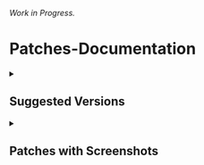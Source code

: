 _Work in Progress._

# Patches-Documentation

<details><summary>

## Suggested Versions
</summary>

***Recommended application versions to patch for best compatibilty with patches.***

<details><summary>

#### YouTube - Versions
</summary>

```
18.36.39
```
```
18.35.36
```
```
18.34.38
```
```
18.33.40
```
```
18.32.39
```
```
18.31.40
```
```
18.30.37
```
```
18.29.38
```
```
18.27.36
```
```
18.25.40
```
```
18.24.37
```

</details>

<details><summary>
  
#### YouTube Music - Versions
</summary>

```
6.21.51
```
```
6.20.51
```
```
6.15.52
```
</details>

<details><summary>

#### Reddit - Versions
</summary>

```
all
```
</details></details>

<details><summary>

## Patches with Screenshots
</summary>

***List of patches with screenshots. You may need to scroll to view the complete table.***

<details><summary>

#### YouTube
</summary>

| Patch | Description | Related Screenshots |
|:--------:|:--------------:|:-----------------:|
| `add-splash-animation` | Adds splash animation, which was removed in YT v18.19.36+. This patch won't work with the `custom-branding-icon` patches. | [Screenshots](https://imgur.com/a/Ls6167p) |
| `append-time-stamps-information` | Add the current video quality or playback speed in brackets next to the current time. | [Screenshots](https://imgur.com/a/QZoeBfT) |
| `bypass-ambient-mode-restrictions` | Allows ambient mode to be on while battery saver mode is enabled. | [Screenshots](https://imgur.com/a/qjNlGP3) |
| `change-homepage` | Defaults to subscription tab instead of home when the app opens. | [Screenshots](https://imgur.com/a/Xxeq0XD) |
| `custom-branding-icon-mmt` | Changes the app launcher icon to MMT. | [Screenshots](https://imgur.com/1h94NCw) |
| `custom-branding-icon-revancify-blue` | Changes the app launcher icon to Revancify Blue. | [Screenshots](https://imgur.com/EjJOlYq) |
| `custom-branding-icon-revancify-red` | Changes the app launcher icon to Revancify Red. | [Screenshots](https://imgur.com/BPgRMHt) |
| `custom-branding-youtube-name` | Rename the app to the name specified in the options.json file. (Default: ReVanced Extended) | [Screenshots](https://imgur.com/a/uYAWf65) |
| `custom-double-tap-length` | Add custom 'double-tap to seek' values that are specified in the options.json file. | [Screenshots](https://imgur.com/a/S1fyX9A) |
| `custom-package-name` | Uses the package name specified in the options.json file for the non-root build. | [Screenshots](https://imgur.com/a/DY0EMNI) |
| `custom-playback-speed` | Adds custom video speed options. | [Screenshots](https://imgur.com/a/7dE1QiH) |
| `custom-seekbar-color` | Change seekbar color in video player and video thumbnails. | [Screenshots](https://imgur.com/a/wUBZNdH) |
| `default-video-quality` | Adds ability to set default video quality settings. | [Screenshots](https://imgur.com/a/hqY3SiN) |
| `default-playback-speed` | Adds ability to set default video speed settings. | [Screenshots](https://imgur.com/a/x1YmkfG) |
| `disable-auto-captions` | Disables forced auto-captions. | [Screenshots](https://imgur.com/a/rYqTjk1) |
| `disable-haptic-feedback` | Adds options to disable haptic feedback. | [Screenshots](https://imgur.com/a/c0og6Ay) |
| `disable-hdr-video` | Disable HDR video. | [Screenshots](https://imgur.com/a/pbVp2g3) |
| `disable-landscape-mode` | Disable landscape mode when entering fullscreen. | [Screenshots](https://imgur.com/a/tJiXrmf) |
| `disable-pip-notification` | Disables the PiP notification when you first launch PiP mode. | [Screenshots](https://imgur.com/a/ZEPIdOW) |
| `disable-quic-protocol` | Disable CronetEngine's QUIC protocol. | [Screenshots](https://imgur.com/a/CPNzSFq) |
| `disable-shorts-on-startup` | Disables Shorts from resuming when launching YouTube. | [Screenshots](https://imgur.com/a/GmsP5oK) |
| `enable-compact-controls-overlay` | Enables a compact control overlay in fullscreen. | [Screenshots](https://imgur.com/a/gVc4uMQ) |
| `enable-debug-logging` | Adds debugging options. | [Screenshots](https://imgur.com/a/7mNOSsa) |
| `enable-external-browser` | Opens URLs outside the app in an external browser. | [Screenshots](https://imgur.com/a/Nm2mvzd) |
| `enable-minimized-playback` | Enables picture-in-picture and background playback. | [Screenshots](https://imgur.com/a/ET3HcEx) |
| `enable-new-comment-popup-panels` | Enables a new type of comment popup panel in the Shorts player. | [Screenshots](https://imgur.com/a/0UZlccZ) |
| `enable-new-splash-animation` | Enables a new type of splash animation on Android 12+ devices. | [Screenshots](https://imgur.com/a/dtLaOYP) |
| `enable-new-thumbnail-preview` | Enables a new type of seek preview. | [Screenshots](https://imgur.com/a/lv2AxVP) |
| `enable-old-quality-layout` | Enables the original quality flyout menu. | [Screenshots](https://imgur.com/a/v7HyezL) |
| `enable-open-links-directly` | Skips over redirection URLs to external links. | [Screenshots](https://imgur.com/a/lMJqViC) |
| `enable-seekbar-tapping` | Enables tap-to-seek on the seekbar of the video player. | [Screenshots](https://imgur.com/a/PtA0tb3) |
| `enable-tablet-mini-player` | Enables the tablet mini-player layout. | [Screenshots](https://imgur.com/a/mLjsifI) |
| `enable-tablet-navigation-bar` | Enables the tablet navigation bar layout. | [Screenshots](https://imgur.com/a/KUi3w7f) |
| `enable-wide-search-bar` | Replaces the search icon with a wide search bar. This will hide the YouTube logo when active. | [Screenshots](https://imgur.com/a/wG3Mx3S) |
| `force-hide-player-button-background` | Remove the dark circle surrounding the pause/play button and the next and previous buttons/arrows. | [Screenshots](https://imgur.com/a/4nejeVc) |
| `force-opus-codec` | Forces the opus codec for audios. | [Screenshots](https://imgur.com/a/coCGCKS) |
| `force-premium-heading` | Forces the YouTube premium logo on the homepage. | [Screenshots](https://imgur.com/a/wcuugDV) |
| `force-vp9-codec` | Forces the VP9 codec for videos. | [Screenshots](https://imgur.com/a/Rl0u1Z4) |
| `header-switch` | Add switch to change the YouTube logo on the homepage. | [Screenshots](https://imgur.com/a/bPFJif1) |
| `hide-account-menu` | Allows you to hide account menu elements. | [Screenshots](https://imgur.com/a/MCvbnQu) |
| `hide-auto-player-popup-panels` | Hides automatic popup panels when opening a playlist/livestream. | [Screenshots](https://imgur.com/a/R3BHdAn) |
| `hide-autoplay-button` | Hides the autoplay toggle in the video player. | [Screenshots](https://imgur.com/a/9S3NUVx) |
| `hide-autoplay-preview` | Hides the autoplay preview container in fullscreen. | [Screenshots](https://imgur.com/a/OhxdFY9) |
| `hide-button-container` | Adds options to hide action buttons under a video (like, clip, remix, etc). | [Screenshots](https://imgur.com/a/pB2DkdJ) |
| `hide-captions-button` | Hides the captions button in the video player. | [Screenshots](https://imgur.com/a/iKc0ARk) |
| `hide-cast-button` | Hides the cast button in the video player. | [Screenshots](https://imgur.com/a/WNwI6Ve) |
| `hide-category-bar` | Hides the category bar at the top of feeds. | [Screenshots](https://imgur.com/a/P7H2Edn) |
| `hide-channel-avatar-section` | Hides the channel avatar section in the subscription tab. | [Screenshots](https://imgur.com/a/e0bU6sz) |
| `hide-channel-watermark` | Hides the creator watermarks on videos. | [Screenshots](https://imgur.com/a/Hlj6967) |
| `hide-collapse-button` | Hides the collapse button in the video player. | [Screenshots](https://imgur.com/a/bI1Fuoh) |
| `hide-comment-component` | Adds options to hide components related to comments. | [Screenshots](https://imgur.com/a/hTXpbSV) |
| `hide-crowdfunding-box` | Hides the crowdfunding box between the player and video description. | [Screenshots](https://imgur.com/a/WJlGhpq) |
| `hide-description-components` | Hides video description components. | [Screenshots](https://imgur.com/a/xhIJoD6) |
| `hide-double-tap-overlay-filter` | Prevents the screen from darkening when double-tapping. | [Screenshots](https://imgur.com/a/ualcmms) |
| `hide-handle` | Hides the handle in the account menu. | [Screenshots](https://imgur.com/a/MfWO2Rr) |
| `hide-endscreen-cards` | Hides the suggested video cards at the end of a video in fullscreen. | [Screenshots](https://imgur.com/a/50psTcB) |
| `hide-endscreen-overlay` | Hides endscreen overlay when swiping up while in fullscreen and at the end of videos. | [Screenshots](https://imgur.com/a/t8x32O6) |
| `hide-feed-flyout-panel` | Hides feed flyout panel components. | [Screenshots](https://imgur.com/a/nf1UPHc) |
| `hide-filmstrip-overlay` | Hides the filmstrip overlay when holding down on the seekbar. | [Screenshots](https://imgur.com/a/0f2sH10) |
| `hide-floating-microphone` | Hides the floating microphone button above the keyboard. | [Screenshots](https://imgur.com/a/PX54fRG) |
| `hide-fullscreen-panels` | Hides the video title and quick actions in fullscreen. And prevents the description, comments, live chat, and playlist panels from showing while in fullscreen. | [Screenshots](https://imgur.com/a/5e2Lxrx) |
| `hide-general-ads` | Removes ads in feeds and other areas. | [Screenshots](https://imgur.com/a/UfuiO7s) |
| `hide-info-cards` | Hides info-cards in videos. | [Screenshots](https://imgur.com/a/yKKXVDP) |
| `hide-latest-videos-button` | Hides latest videos button in home feed. | [Screenshots](https://imgur.com/a/P9uQry5) |
| `hide-layout-components` | Hides general layout components. | [Screenshots](https://imgur.com/a/5BP009b) |
| `hide-load-more-button` | Hides the button under videos that loads similar videos. | [Screenshots](https://imgur.com/a/jihDei9) |
| `hide-mix-playlists` | Hides mix playlists from the home feed and video player. | [Screenshots](https://imgur.com/a/hzpefwO) |
| `hide-music-button` | Hides the YouTube Music button in the video player. | [Screenshots](https://imgur.com/a/KYu3bMj) |
| `hide-navigation-buttons` | Adds options to hide or change navigation buttons. | [Screenshots](https://imgur.com/a/TEHIhKt) |
| `hide-navigation-label` | Hides the labels under the navigation buttons. | [Screenshots](https://imgur.com/a/TzHnK8l) |
| `hide-player-button-background` | Remove the dark circle surrounding the pause/play button and the next and previous buttons/arrows. | [Screenshots](https://imgur.com/a/7l2ExDA) |
| `hide-player-flyout-panel` | Adds options to hide player flyout panel components. | [Screenshots](https://imgur.com/a/ZYc7wRe) |
| `hide-player-overlay-filter` | Prevent the player from darkening when you tap to reveal the player controls. | [Screenshots](https://imgur.com/a/U6bQxcM) |
| `hide-previous-next-button` | Hides the previous and next buttons from the player controls. | [Screenshots](https://imgur.com/a/WNp9p4t) |
| `hide-quick-actions` | Adds options to hide the quick action buttons beneath the seekbar while in fullscreen. | [Screenshots](https://imgur.com/a/PADAsaL) |
| `hide-seek-message` | Hides the 'Slide left or right to seek' message container. | [Screenshots](https://imgur.com/a/rQyBYg5) |
| `hide-seekbar` | Hides the seekbar in the video player and video thumbnails. | [Screenshots](https://imgur.com/a/qkVEocI) |
| `hide-shorts-components` | Adds options to hide Shorts in feeds and Shorts components. | [Screenshots](https://imgur.com/a/qbJO6yf) |
| `hide-snack-bar` | Hides snack bar popups. | [Screenshots](https://imgur.com/a/VBkD9LN) |
| `hide-speed-overlay` | Hides speed overlay when holding down in the player. | [Screenshots](https://imgur.com/a/mQ9uXn7) |
| `hide-suggested-actions` | Hides the suggested actions bar inside the player. | [Screenshots](https://imgur.com/a/CQ1gJS7) |
| `hide-suggested-video-overlay` | Hide the suggested video overlay to play next. | [Screenshots](https://imgur.com/a/o6iF7zy) |
| `hide-suggestions-shelf` | Hides the suggestions shelves in feeds. | [Screenshots](https://imgur.com/a/mPOKZru) |
| `hide-time-stamp` | Hides timestamp in the video player. | [Screenshots](https://imgur.com/a/9TxGuEE) |
| `hide-tooltip-content` | Hides the tooltip box that appears on first install. | [Screenshots](https://imgur.com/a/OAZ30Z5) |
| `hide-trending-searches` | Hides trending searches in the search bar. | [Screenshots](https://imgur.com/a/1VjVi3A) |
| `hide-video-ads` | Removes ads in the video player. | [Screenshots](https://imgur.com/a/Shr7JuB) |
| `language-switch` | Adds language switch toggle. | [Screenshots](https://imgur.com/a/ERg1coh) |
| `layout-switch` | Adds the option to switch between tablet and phone layouts. | [Screenshots](https://imgur.com/a/16YQCJj) |
| `materialyou` | Applies the MaterialYou theme for Android 12+. | [Screenshots](https://imgur.com/a/CzspOyn) |
| `microg-support` | Allows the app to run without root using MicroG and under a different package name. | [Screenshots](https://imgur.com/a/HDh7OiC) |
| `overlay-buttons` | Adds overlay buttons to the player (download, speed controls, amd copy link). | [Screenshots](https://imgur.com/a/U6JexYB) |
| `return-youtube-dislike` | Shows the dislike count of videos using the Return YouTube Dislike API. | [Screenshots](https://imgur.com/a/mWj0eoj) |
| `settings` | Applies mandatory patches to implement ReVanced settings into the application. | [Screenshots](https://imgur.com/a/qZJN1p0) |
| `sponsorblock` | Integrates SponsorBlock, which allows skipping undesired video segments, such as sponsored content. | [Screenshots](https://imgur.com/a/N7Z0CjM) |
| `spoof-app-version` | Adds the ability to trick YouTube into thinking you are using a different app version. Useful if you want the old YouTube UI. | [Screenshots](https://imgur.com/a/x5E6fF0) |
| `spoof-player-parameters` | Spoofs player parameters to prevent playback issues. | [Screenshots](https://imgur.com/a/PykVGQ0) |
| `swipe-controls` | Adds volume and brightness swipe controls. | [Screenshots](https://imgur.com/a/76uY3A9) |
| `theme` | Change the app's theme to the values specified in options.json file (Default: Amoled black). | [Screenshots](https://imgur.com/a/4gsDQJS) |
| `translations` | Add Crowdin translations for YouTube. | [Screenshots](https://imgur.com/a/R7Q1k2h) |
</details>

<details><summary>

#### YouTube Music
</summary>

| Patch | Description | Related Screenshots |
|:--------:|:--------------:|:-----------------:|
| `amoled` | Applies an amoled black theme to flyout panels. | [Screenshots](https://imgur.com/a/PXnpWqK) |
| `background-play` | Enables background playback. | [Screenshots](https://imgur.com/a/gZki03j) |
| `bitrate-default-value` | Set the audio quality to 'Always High' when you first install the app. | [Screenshots](https://imgur.com/a/sL2k1m4) |
| `certificate-spoof` | Spoofs the YouTube Music certificate for Android Auto. | [Screenshots](https://imgur.com/a/wYqUq6J) |
| `custom-branding-icon-mmt` | Changes the app launcher icon to MMT. | [Screenshots](https://imgur.com/K96jJ52) |
| `custom-branding-icon-revancify-blue` | Changes the app launcher icon to Revancify Blue. | [Screenshots](https://imgur.com/1ijcyHr) |
| `custom-branding-icon-revancify-red` | Changes the app launcher icon to Revancify Red. | [Screenshots](https://imgur.com/wwUsmiW) |
| `custom-branding-music-name` | Rename the app to the name specified in the options.json file. | [Screenshots](https://imgur.com/a/ExSTD82) |
| `custom-package-name` | Uses the package name specified in the options.json file for the non-root build. | [Screenshots](https://imgur.com/a/99sBIlq) |
| `custom-playback-speed` | Adds more playback speed options. | [Screenshots](https://imgur.com/a/a5xeckD) |
| `disable-auto-captions` | Disables forced auto captions. | [Screenshots](https://imgur.com/a/4PKAy9o) |
| `enable-black-navigation-bar` | Sets the navigation bar color to black. | [Screenshots](https://imgur.com/a/UK1YGZP) |
| `enable-color-match-player` | Matches the color of the mini player and the fullscreen player. | [Screenshots](https://imgur.com/a/F5mib6W) |
| `enable-compact-dialog` | Enable compact flyout on phone layouts. | [Screenshots](https://imgur.com/a/NstyglG) |
| `enable-custom-filter` | Adds a custom filter to hide specified layout components. | [Screenshots](https://imgur.com/a/U308EWB) |
| `enable-debug-logging` | Adds debugging options. | [Screenshots](https://imgur.com/a/sqPwaM7) |
| `enable-force-minimized-player` | Keep player minimized even after switching tracks. | [Screenshots](https://imgur.com/a/lqAV44p) |
| `enable-force-shuffle` | Keeps shuffle enabled even after switching tracks. | [Screenshots](https://imgur.com/a/DWElbFu) |
| `enable-landscape-mode` | Enables entry into landscape mode by screen rotation on the phone. | [Screenshots](https://imgur.com/a/1ZUpMZg) |
| `enable-minimized-playback` | Enables minimized playback on Kids music. | [Screenshots](https://imgur.com/a/6uOVWJp) |
| `enable-new-layout` | Enables new player layouts. (YT Music v5.47.51+) | [Screenshots](https://imgur.com/a/LkvqOKO) |
| `enable-old-style-library-shelf` | Return the library shelf to old style. | [Screenshots](https://imgur.com/a/Yt24FKq) |
| `enable-old-style-miniplayer` | Return the mini-player to old style. (for YT Music v5.55.53+) | [Screenshots](https://imgur.com/a/jH46Cvo) |
| `enable-opus-codec` | Enable opus codec when playing audio. | [Screenshots](https://imgur.com/a/uRdhxbI) |
| `enable-playback-speed` | Add playback speed button to the flyout panel. | [Screenshots](https://imgur.com/a/OcnROfW) |
| `enable-sleep-timer` | Adds a sleep timer option to flyout menu. | [Screenshots](https://imgur.com/a/cwEWZQi) |
| `enable-zen-mode` | Adds a grey tint to the video player to reduce eye strain. | [Screenshots](https://imgur.com/a/KX7jYRi) |
| `exclusive-audio-playback` | Enables the option to play music without video. | [Screenshots](https://imgur.com/a/WdZHw3M) |
| `hide-account-menu` | Hide account menu elements. | [Screenshots](https://imgur.com/a/cGwYIYB) |
| `hide-action-bar-label` | Hide labels in action bar. | [Screenshots](https://imgur.com/a/zzoDqcJ) |
| `hide-button-shelf` | Hides the category shelf from homepage and explorer. | [Screenshots](https://imgur.com/a/h0408Yl) |
| `hide-carousel-shelf` | Hides the carousel shelf from the homepage and explore tab. | [Screenshots](https://imgur.com/a/RkAIZkF) |
| `hide-cast-button` | Hides the cast button. | [Screenshots](https://imgur.com/a/NRNKGQG) |
| `hide-category-bar` | Hides the music category bar at the top of the homepage. | [Screenshots](https://imgur.com/a/dCWHZmu) |
| `hide-channel-guidelines` | Hides channel guidelines at the top of comments. | [Screenshots](https://imgur.com/a/EEs5Mw7) |
| `hide-emoji-picker` | Hides emoji picker at the comments box. | [Screenshots](https://imgur.com/a/1K2OF8S) |
| `hide-flyout-panel` | Hides flyout panel components. | [Screenshots](https://imgur.com/a/Sh2m1o4) |
| `hide-get-premium` | Removes all "Get Premium" evidences from the avatar menu. | [Screenshots](https://imgur.com/a/xUfdCHx) |
| `hide-handle` | Hides the handle in the account switcher. | [Screenshots](https://imgur.com/a/1pWTF1I) |
| `hide-music-ads` | Hides ads before playing music. | [Screenshots](https://imgur.com/a/HCIlRvI) |
| `hide-navigation-bar-component` | Hides navigation bar components. | [Screenshots](https://imgur.com/a/yAbWEZn) |
| `hide-new-playlist-button` | Hide the New Playlist button in the Library tab. | [Screenshots](https://imgur.com/a/RaANMid) |
| `hide-playlist-card` | Hides the suggested playlist card from the homepage. | [Screenshots](https://imgur.com/a/W6pxiuQ) |
| `hide-radio-button` | Hides start radio button. | [Screenshots](https://imgur.com/a/ysFkz6L) |
| `hide-taste-builder` | Hides the 'Tell us which artists you like" card from homepage. | [Screenshots](https://imgur.com/a/vLXUsph) |
| `hide-terms-container` | Hides terms of service container at the account menu. | [Screenshots](https://imgur.com/a/t1AdWgr) |
| `hide-tooltip-content` | Hides the tooltip box that appears on first install. | [Screenshots](https://imgur.com/a/QEnPT4w) |
| `hook-download-button` | Replaces the offline download button in the button container with an external download button. | [Screenshots](https://imgur.com/a/Y9s3bSQ) |
| `import/export-settings` | Import or export settings as text. | | [Screenshots](https://imgur.com/a/kKJ28fP) |
| `microg-support` | Allows the app to run without root using MicroG and under a different package name. | [Screenshots](https://imgur.com/a/HDh7OiC) |
| `remember-playback-speed` | Save the playback speed value whenever you change the playback speed. | [Screenshots](https://imgur.com/a/gB7ItMO) |
| `remember-video-quality` | Remember the video quality whenever you change it. | [Screenshots](https://imgur.com/a/olwfVCf) |
| `replace-dismiss-queue` | Replace dismiss queue menu to watch on YouTube. | [Screenshots](https://imgur.com/a/rF6bOcF) |
| `return-youtube-dislike` | Shows the dislike count of videos using the Return YouTube Dislike API. | [Screenshots](https://imgur.com/a/RDo8KIu) |
| `settings` | Adds settings for ReVanced Extended to YouTube Music. | [Screenshots](https://imgur.com/a/prYgamZ) |
| `sponsorblock` | Integrates SponsorBlock which allows skipping video segments such as sponsored content. | [Screenshots](https://imgur.com/a/2U9OYAI) |
| `spoof-app-version` | Spoof the YouTube Music client version. Allows Canadian users to bypass the Radio-only restriction. | [Screenshots](https://imgur.com/a/oJ1Y60L) |
| `start-page` | Set the default start page. | | [Screenshots](https://imgur.com/a/o6YC8KJ) |
| `translations` | Add Crowdin translations for YouTube Music. | [Screenshots](https://imgur.com/a/tVIibVh) |
</details>

<details><summary>

#### Reddit
</summary>

| Patch | Description | Related Screenshots |
|:--------:|:--------------:|:-----------------:|
| `disable-screenshot-popup` | Disables the popup that shows up when taking a screenshot. | [Screenshots](/assets/reddit/disable-screenshot-popup/README.md) |
| `hide-ads` | Removes ads from Reddit. | [Screenshots](/assets/reddit/hide-ads/README.md) |
| `hide-navigation-buttons` | Hide buttons at navigation bar. | [Screenshots](/assets/reddit/hide-navigation-buttons/README.md) |
| `hide-place-button` | Hide r/place button in toolbar. | [Screenshots](/assets/reddit/hide-place-button/README.md) |
| `open-links-directly` | Skips over redirection URLs to external links. | [Screenshots](/assets/reddit/open-links-directly/README.md) |
| `open-links-externally` | Open links outside of the app directly in your browser. | [Screenshots](/assets/reddit/open-links-externally/README.md) |
| `premium-icon` | Unlocks premium icons. | [Screenshots](/assets/reddit/premium-icon-reddit/README.md) |
| `reddit-settings` | Adds ReVanced settings to Reddit. | [Screenshots](/assets/reddit/reddit-settings/README.md) |
| `sanitize-sharing-links` | Removes (tracking) query parameters from the URLs when sharing links. | [Screenshots](/assets/reddit/sanitize-sharing-links/README.md) |
</details>

